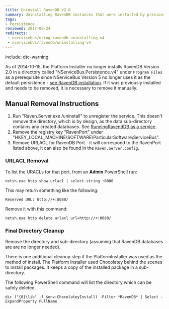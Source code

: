 ```yaml
---
title: Uninstall RavenDB v2.0
summary: Uninstalling RavenDB instances that were installed by previous versions of the Platform Installer.
tags:
- Persistence
reviewed: 2017-08-24
redirects:
 - nservicebus/using-ravendb-uninstalling-v4
 - nservicebus/ravendb/uninstalling-v4
---
```


include: dtc-warning

As of 2014-10-15, the Platform Installer no longer installs RavenDB Version 2.0 in a directory called "NServiceBus.Persistence.v4" under `Program Files` as a prerequisite since NServiceBus Version 5 no longer uses it as the default persistence - [see RavenDB installation](installation.md). If it was previously installed and needs to be removed, it is necessary to remove it manually.


## Manual Removal Instructions

 1. Run "Raven.Server.exe /uninstall" to unregister the service. This doesn't remove the directory, which is by design, as the data sub-directory contains any created databases. See [RunningRavendDB as a service](https://ravendb.net/docs/search/latest/csharp?searchTerm=Running-as-a%20service).
 1. Remove the registry key "RavenPort" under "HKEY_LOCAL_MACHINE\SOFTWARE\ParticularSoftware\ServiceBus".
 1. Remove URLACL for RavenDB Port - it will correspond to the RavenPort listed above, it can also be found in the `Raven.Server.config`.


### URLACL Removal

To list the URACLs for that port, from an **Admin** PowerShell run:

```dos
netsh.exe http show urlacl | select-string :8080
```

This may return something like the following:

```dos
Reserved URL: http://+:8080/
```

Remove it with this command:

```dos
netsh.exe http delete urlacl url=http://+:8080/
```


### Final Directory Cleanup

Remove the directory and sub-directory (assuming that RavenDB databases are are no longer needed).

There is one additional cleanup step if the PlatformInstaller was used as the method of install. The Platform Installer used Chocolatey behind the scenes to install packages. It  keeps a copy of the installed package in a sub-directory.

The following PowerShell command will list the directory which can be safely deleted.

```dos
dir ("{0}\lib" -f $env:ChocolateyInstall) -Filter *RavenDB* | Select -ExpandProperty FullName
```
